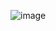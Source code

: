 ![image](https://github.com/Abiji-2020/Leetcode-2024/assets/145255212/0cdeb347-84de-4bdb-af17-7e3a899a5d40)
